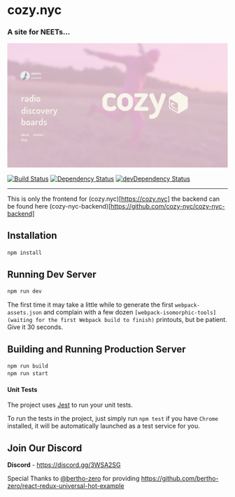 
# cozy.nyc
### A site for NEETs...

![Home](docs/homepage.png)

[![Build Status](https://travis-ci.org/cozy-nyc/cozy.nyc.svg?branch=master&style=flat-square)](https://travis-ci.org/cozy-nyc/cozy.nyc)
[![Dependency Status](https://david-dm.org/cozy-nyc/cozy.nyc.svg?style=flat-square)](https://david-dm.org/cozy-nyc/cozy.nyc)
[![devDependency Status](https://david-dm.org/cozy-nyc/cozy.nyc/dev-status.svg?style=flat-square)](https://david-dm.org/cozy-nyc/cozy.nyc?type=dev)

---
This is only the frontend for (cozy.nyc)[https://cozy.nyc] the backend can be found
here (cozy-nyc-backend)[https://github.com/cozy-nyc/cozy-nyc-backend]

## Installation

```bash
npm install
```

## Running Dev Server

```bash
npm run dev
```

The first time it may take a little while to generate the first `webpack-assets.json` and complain with a few dozen `[webpack-isomorphic-tools] (waiting for the first Webpack build to finish)` printouts, but be patient. Give it 30 seconds.


## Building and Running Production Server

```bash
npm run build
npm run start
```

#### Unit Tests

The project uses [Jest](https://facebook.github.io/jest/) to run your unit tests.

To run the tests in the project, just simply run `npm test` if you have `Chrome` installed, it will be automatically launched as a test service for you.


## Join Our Discord
__Discord__ - https://discord.gg/3WSA2SG

Special Thanks to [@bertho-zero](https://github.com/bertho-zero) for providing https://github.com/bertho-zero/react-redux-universal-hot-example
